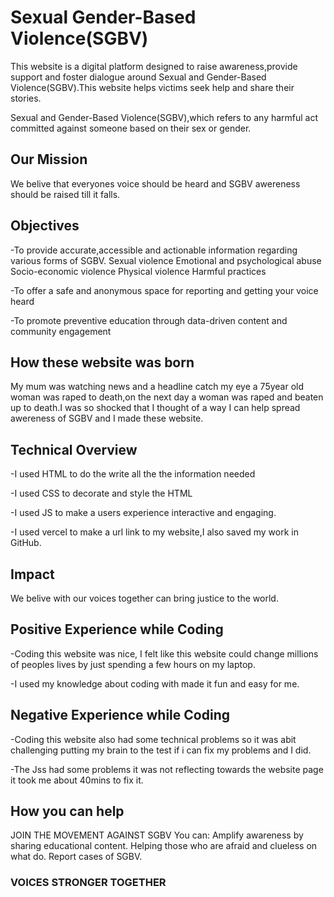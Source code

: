 # Sexual Gender-Based Violence(SGBV)

This website is a digital platform designed to raise awareness,provide support and foster dialogue around Sexual and Gender-Based Violence(SGBV).This website helps victims seek help and share their stories.

Sexual and Gender-Based Violence(SGBV),which refers to any harmful act committed against someone based on their sex or gender.

## Our Mission
We belive that everyones voice should be heard and SGBV awereness should be raised till it falls.

## Objectives
-To provide accurate,accessible and actionable information regarding various forms of SGBV.
         Sexual violence
         Emotional and psychological abuse
         Socio-economic violence
         Physical violence
         Harmful practices

-To offer a safe and anonymous space for reporting and getting your voice heard

-To promote preventive education through data-driven content and community engagement

## How these website was born
My mum was watching news and a headline catch my eye a 75year old woman was raped to death,on the next day a woman was raped and beaten up to death.I was so shocked that I thought of a way I can help spread awereness of SGBV and I made these website. 

 ## Technical Overview
 -I used HTML to do the write all the the information needed
 
 -I used CSS to decorate and style the HTML
 
 -I used JS to make a users experience interactive and engaging.
 
 -I used vercel to make a url link to my website,I also saved my work in 
  GitHub.

 ## Impact
 We belive with our voices together can bring justice to the world.

## Positive Experience while Coding
-Coding this website was nice, I felt like this website could change 
millions of peoples lives by just spending a few hours on my laptop.

-I used my knowledge about coding with made it fun and easy for me.
    
## Negative Experience while Coding
-Coding this website also had some technical problems so it was abit 
 challenging putting my brain to the test if i can fix my problems and 
 I did.
 
 -The Jss had some problems it was not reflecting towards the website 
 page it took me about 40mins to fix it.
      
## How you can help
 JOIN THE MOVEMENT AGAINST SGBV
 You can:
     Amplify awareness by sharing educational content.
     Helping those who are afraid and clueless on what do.
     Report cases of SGBV.

### VOICES STRONGER TOGETHER

<img scr="https://www.loom.com/share/b4b36f93bf3d4bfeb9ebf7e8b45b3144" alt="">
